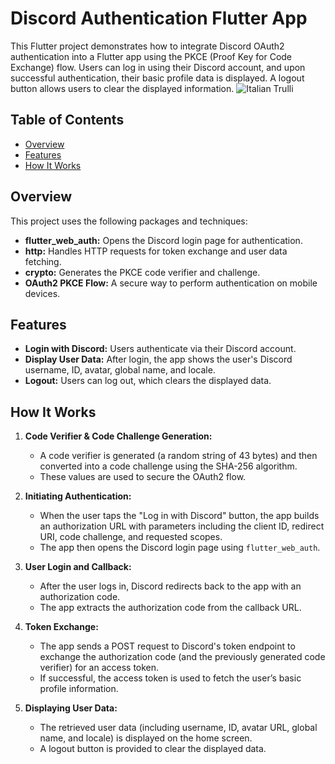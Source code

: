 # Discord Authentication Flutter App

This Flutter project demonstrates how to integrate Discord OAuth2 authentication into a Flutter app using the PKCE (Proof Key for Code Exchange) flow. Users can log in using their Discord account, and upon successful authentication, their basic profile data is displayed. A logout button allows users to clear the displayed information.
<img src="https://github.com/user-attachments/assets/abed2ed8-0e64-49d8-81d2-95efa03a28ba" alt="Italian Trulli">




## Table of Contents

- [Overview](#overview)
- [Features](#features)
- [How It Works](#how-it-works)


## Overview

This project uses the following packages and techniques:
- **flutter_web_auth:** Opens the Discord login page for authentication.
- **http:** Handles HTTP requests for token exchange and user data fetching.
- **crypto:** Generates the PKCE code verifier and challenge.
- **OAuth2 PKCE Flow:** A secure way to perform authentication on mobile devices.

## Features

- **Login with Discord:** Users authenticate via their Discord account.
- **Display User Data:** After login, the app shows the user's Discord username, ID, avatar, global name, and locale.
- **Logout:** Users can log out, which clears the displayed data.

## How It Works

1. **Code Verifier & Code Challenge Generation:**
   - A code verifier is generated (a random string of 43 bytes) and then converted into a code challenge using the SHA-256 algorithm.
   - These values are used to secure the OAuth2 flow.

2. **Initiating Authentication:**
   - When the user taps the "Log in with Discord" button, the app builds an authorization URL with parameters including the client ID, redirect URI, code challenge, and requested scopes.
   - The app then opens the Discord login page using `flutter_web_auth`.

3. **User Login and Callback:**
   - After the user logs in, Discord redirects back to the app with an authorization code.
   - The app extracts the authorization code from the callback URL.

4. **Token Exchange:**
   - The app sends a POST request to Discord's token endpoint to exchange the authorization code (and the previously generated code verifier) for an access token.
   - If successful, the access token is used to fetch the user’s basic profile information.

5. **Displaying User Data:**
   - The retrieved user data (including username, ID, avatar URL, global name, and locale) is displayed on the home screen.
   - A logout button is provided to clear the displayed data.



